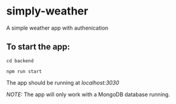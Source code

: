 # simply-weather
A simple weather app with authenication

## To start the app:

`cd backend`

`npm run start`

The app should be running at *localhost:3030*

*NOTE:* The app will only work with a MongoDB database running.

